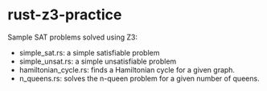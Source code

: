 # rust-z3-practice

Sample SAT problems solved using Z3:

- simple_sat.rs: a simple satisfiable problem
- simple_unsat.rs: a simple unsatisfiable problem
- hamiltonian_cycle.rs: finds a Hamiltonian cycle for a given graph.
- n_queens.rs: solves the n-queen problem for a given number of queens.
